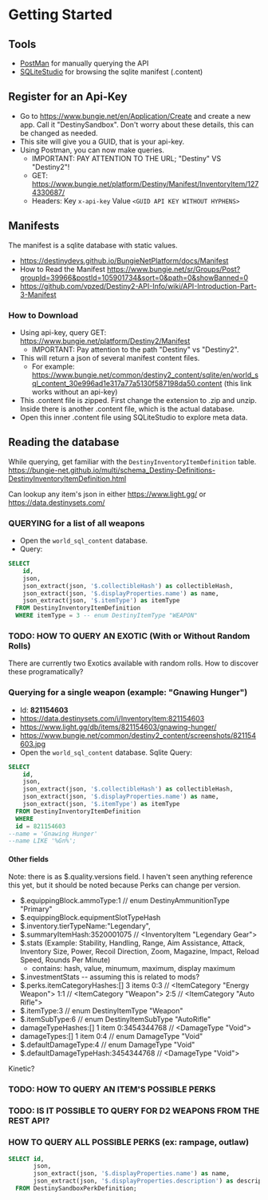 # Getting Started

## Tools
- [PostMan](https://www.postman.com/downloads/) for manually querying the API
- [SQLiteStudio](https://sqlitestudio.pl/) for browsing the sqlite manifest (.content) 

## Register for an Api-Key

- Go to https://www.bungie.net/en/Application/Create and create a new app. Call it "<name>DestinySandbox". Don't worry about these details, this can be changed as needed.
- This site will give you a GUID, that is your api-key.
- Using Postman, you can now make queries.
    - IMPORTANT: PAY ATTENTION TO THE URL; "Destiny" VS "Destiny2"!
    - GET: https://www.bungie.net/platform/Destiny/Manifest/InventoryItem/1274330687/
    - Headers: Key `x-api-key` Value `<GUID API KEY WITHOUT HYPHENS>`
 
 ## Manifests
 The manifest is a sqlite database with static values.
  - https://destinydevs.github.io/BungieNetPlatform/docs/Manifest
  - How to Read the Manifest
https://www.bungie.net/sr/Groups/Post?groupId=39966&postId=105901734&sort=0&path=0&showBanned=0
- https://github.com/vpzed/Destiny2-API-Info/wiki/API-Introduction-Part-3-Manifest
 
 ### How to Download
- Using api-key, query GET: https://www.bungie.net/platform/Destiny2/Manifest 
    - IMPORTANT: Pay attention to the path "Destiny" vs "Destiny2". 
- This will return a json of several manifest content files.
    - For example: https://www.bungie.net/common/destiny2_content/sqlite/en/world_sql_content_30e996ad1e317a77a5130f587198da50.content (this link works without an api-key)
- This .content file is zipped. First change the extension to .zip and unzip. Inside there is another .content file, which is the actual database.
- Open this inner .content file using SQLiteStudio to explore meta data.

## Reading the database

While querying, get familiar with the `DestinyInventoryItemDefinition` table.
https://bungie-net.github.io/multi/schema_Destiny-Definitions-DestinyInventoryItemDefinition.html

Can lookup any item's json in either https://www.light.gg/ or https://data.destinysets.com/



### QUERYING for a list of all weapons
- Open the `world_sql_content` database.
- Query:
```sql
SELECT 
    id,
    json,
    json_extract(json, '$.collectibleHash') as collectibleHash,
    json_extract(json, '$.displayProperties.name') as name,
    json_extract(json, '$.itemType') as itemType
  FROM DestinyInventoryItemDefinition
  WHERE itemType = 3 -- enum DestinyItemType "WEAPON"
```


### TODO: HOW TO QUERY AN EXOTIC (With or Without Random Rolls)

There are currently two Exotics available with random rolls. How to discover these programatically?


### Querying for a single weapon (example: "Gnawing Hunger")
- Id: **821154603**
- https://data.destinysets.com/i/InventoryItem:821154603
- https://www.light.gg/db/items/821154603/gnawing-hunger/
- https://www.bungie.net/common/destiny2_content/screenshots/821154603.jpg
- Open the `world_sql_content` database. Sqlite Query:
```sql
SELECT 
    id,
    json,
    json_extract(json, '$.collectibleHash') as collectibleHash,
    json_extract(json, '$.displayProperties.name') as name,
    json_extract(json, '$.itemType') as itemType
  FROM DestinyInventoryItemDefinition
  WHERE 
  id = 821154603 
--name = 'Gnawing Hunger'
--name LIKE '%Gn%';
```

#### Other fields
Note: there is as $.quality.versions field. I haven't seen anything reference this yet, but it should be noted because Perks can change per version.

- $.equippingBlock.ammoType:1 // enum DestinyAmmunitionType "Primary"
- $.equippingBlock.equipmentSlotTypeHash
- $.inventory.tierTypeName:"Legendary", 
- $.summaryItemHash:3520001075 // <InventoryItem "Legendary Gear">
- $.stats (Example: Stability, Handling, Range, Aim Assistance, Attack, Inventory Size, Power, Recoil Direction, Zoom, Magazine, Impact, Reload Speed, Rounds Per Minute)
    - contains: hash, value, minumum, maximum, display maximum
- $.investmentStats -- assuming this is related to mods?
- $.perks.itemCategoryHashes:[] 3 items
0:3 // <ItemCategory "Energy Weapon">
1:1 // <ItemCategory "Weapon">
2:5 // <ItemCategory "Auto Rifle">
- $.itemType:3 // enum DestinyItemType "Weapon"
- $.itemSubType:6 // enum DestinyItemSubType "AutoRifle"
- damageTypeHashes:[] 1 item
0:3454344768 // <DamageType "Void">
- damageTypes:[] 1 item
0:4 // enum DamageType "Void"
- $.defaultDamageType:4 // enum DamageType "Void"
- $.defaultDamageTypeHash:3454344768 // <DamageType "Void">

Kinetic?


### TODO: HOW TO QUERY AN ITEM'S POSSIBLE PERKS


### TODO: IS IT POSSIBLE TO QUERY FOR D2 WEAPONS FROM THE REST API?


### HOW TO QUERY ALL POSSIBLE PERKS (ex: rampage, outlaw)

```sql
SELECT id,
       json,
       json_extract(json, '$.displayProperties.name') as name,
       json_extract(json, '$.displayProperties.description') as description
  FROM DestinySandboxPerkDefinition;
```

